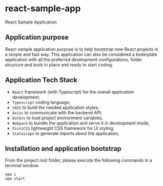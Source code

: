 # react-sample-app

React Sample Application

## Application purpose

React sample application purpose is to help bootstrap new React projects in a simple and fast way. This application can also be considered a boilerplate application with all the preferred development configurations, folder structure and tools in place and ready to start coding.

## Application Tech Stack

- `React` framework (with Typescript) for the overall application development;
- `Typescript` coding language;
- `SASS` to build the needed application styles;
- `Axios` to communicate with the backend API;
- `DotEnv` to load project environment variables;
- `Webpack` to bundle the application and serve it in development mode;
- `PicniCSS` lightweight CSS framework for UI styling;
- `Statoscope` to generate reports about the application;

## Installation and application bootstrap

From the project root folder, please execute the following commands in a terminal window:

```
npm i
npm start
```
